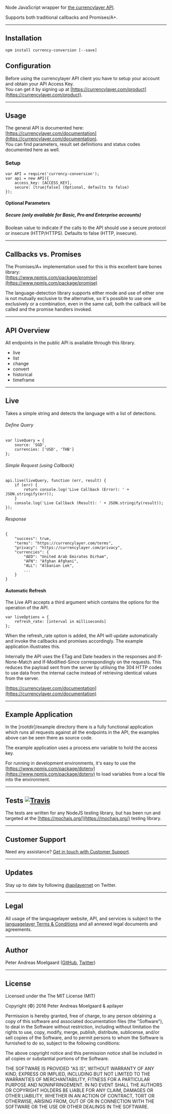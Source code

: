 
Node JavaScript wrapper for [the currencylayer API](https://currencylayer.com/).

Supports both traditional callbacks and Promises/A+.

---

## Installation
	npm install currency-conversion [--save]


## Configuration

Before using the currencylayer API client you have to setup your account and obtain your API Access Key.  
You can get it by signing up at [https://currencylayer.com/product](https://currencylayer.com/product).

---

## Usage

The general API is documented here: [https://currencylayer.com/documentation](https://currencylayer.com/documentation).  
You can find parameters, result set definitions and status codes documented here as well.


### Setup

	var API = require('currency-conversion');
	var api = new API({
    	access_key: [ACCESS_KEY],
    	secure: [true|false] (Optional, defaults to false)
	});

#### Optional Parameters

##### Secure (only available for Basic, Pro and Enterprise accounts)
Boolean value to indicate if the calls to the API should use a secure protocol or insecure (HTTP/HTTPS). Defaults to false (HTTP, insecure).

---

## Callbacks vs. Promises

The Promises/A+ implementation used for this is this excellent bare bones library:  
[https://www.npmjs.com/package/promise](https://www.npmjs.com/package/promise)

The language-detection library supports either mode and use of either one is not mutually exclusive to the alternative, so it's possible to use one exclusively or a combination, even in the same call, both the callback will be called and the promise handlers invoked.

---

## API Overview
All endpoints in the public API is available through this library.

- live
- list
- change
- convert
- historical
- timeframe

---

## Live
Takes a simple string and detects the language with a list of detections.

###### Define Query

	var liveQuery = {
    	source: 'SGD',
	    currencies: ['USD', 'THB']
	};

###### Simple Request (using Callback)

	api.live(liveQuery, function (err, result) {
    	if (err) {
        	return console.log('Live Callback (Error): ' + JSON.stringify(err));
    	}
	    console.log('Live Callback (Result): ' + JSON.stringify(result));
	});
    
###### Response
	{
  		"success": true,
		"terms": "https://currencylayer.com/terms",
		"privacy": "https://currencylayer.com/privacy",
		"currencies": {
 			"AED": "United Arab Emirates Dirham",
 			"AFN": "Afghan Afghani",
			"ALL": "Albanian Lek",
    		...
  		}
	}
	
#### Automatic Refresh

The Live API accepts a third argument which contains the options for the operation of the API.  

```
var liveOptions = {
    refresh_rate: [interval in milliseconds]
};
```

When the refresh_rate option is added, the API will update automatically and invoke the callbacks and promises accordingly. The example application illustrates this.

Internally the API uses the ETag and Date headers in the responses and If-None-Match and If-Modified-Since correspondingly on the requests. This reduces the payload sent from the server by utilising the 304 HTTP codes to use data from the internal cache instead of retrieving identical values from the server.
 
[https://currencylayer.com/documentation](https://currencylayer.com/documentation)

---

## Example Application

In the [rootdir]/example directory there is a fully functional application which runs all requests against all the endpoints in the API, the examples above can be seen there as source code.

The example application uses a process.env variable to hold the access key.

For running in development environments, it's easy to use the [https://www.npmjs.com/package/dotenv](https://www.npmjs.com/package/dotenv) to load variables from a local file into the environment.

---

## Tests [![Travis](https://travis-ci.org/apilayer/currency-conversion.svg)](Travis)

The tests are written for any NodeJS testing library, but has been run and targeted at the [https://mochajs.org/](https://mochajs.org/) testing library.

---

## Customer Support

Need any assistance? [Get in touch with Customer Support](mailto:support@apilayer.net?subject=%5Bcurrencylayer%5D).

---

## Updates
Stay up to date by following [@apilayernet](https://twitter.com/apilayernet) on Twitter.

---

## Legal

All usage of the languagelayer website, API, and services is subject to the [languagelayer Terms & Conditions](https://languagelayer.com/terms) and all annexed legal documents and agreements.

---

## Author
Peter Andreas Moelgaard ([GitHub](https://github.com/pmoelgaard), [Twitter](https://twitter.com/petermoelgaard))

---

## License
Licensed under the The MIT License (MIT)

Copyright (&copy;) 2016 Peter Andreas Moelgaard & apilayer

Permission is hereby granted, free of charge, to any person obtaining a copy of this software and associated documentation files (the "Software"), to deal in the Software without restriction, including without limitation the rights to use, copy, modify, merge, publish, distribute, sublicense, and/or sell copies of the Software, and to permit persons to whom the Software is furnished to do so, subject to the following conditions:

The above copyright notice and this permission notice shall be included in all copies or substantial portions of the Software.

THE SOFTWARE IS PROVIDED "AS IS", WITHOUT WARRANTY OF ANY KIND, EXPRESS OR IMPLIED, INCLUDING BUT NOT LIMITED TO THE WARRANTIES OF MERCHANTABILITY, FITNESS FOR A PARTICULAR PURPOSE AND NONINFRINGEMENT. IN NO EVENT SHALL THE AUTHORS OR COPYRIGHT HOLDERS BE LIABLE FOR ANY CLAIM, DAMAGES OR OTHER LIABILITY, WHETHER IN AN ACTION OF CONTRACT, TORT OR OTHERWISE, ARISING FROM, OUT OF OR IN CONNECTION WITH THE SOFTWARE OR THE USE OR OTHER DEALINGS IN THE SOFTWARE.